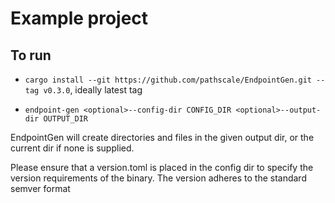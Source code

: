 # Example project

## To run

- `cargo install --git https://github.com/pathscale/EndpointGen.git --tag v0.3.0`, ideally latest tag

- `endpoint-gen <optional>--config-dir CONFIG_DIR <optional>--output-dir OUTPUT_DIR`

EndpointGen will create directories and files in the given output dir, or the current dir if none is supplied.

Please ensure that a version.toml is placed in the config dir to specify the version requirements of the binary.
The version adheres to the standard semver format